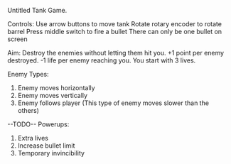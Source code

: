 Untitled Tank Game.

Controls:
Use arrow buttons to move tank
Rotate rotary encoder to rotate barrel
Press middle switch to fire a bullet
There can only be one bullet on screen

Aim:
Destroy the enemies without letting them hit you.
+1 point per enemy destroyed.
-1 life per enemy reaching you.
You start with 3 lives.

Enemy Types:
1. Enemy moves horizontally
2. Enemy moves vertically
3. Enemy follows player (This type of enemy moves slower than the others)

--TODO--
Powerups:
1. Extra lives
2. Increase bullet limit
3. Temporary invincibility
